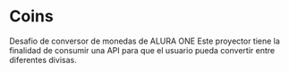 # Coins
Desafio de conversor de monedas de ALURA ONE
Este proyector tiene la finalidad de consumir una API para que el usuario pueda convertir entre diferentes divisas.
